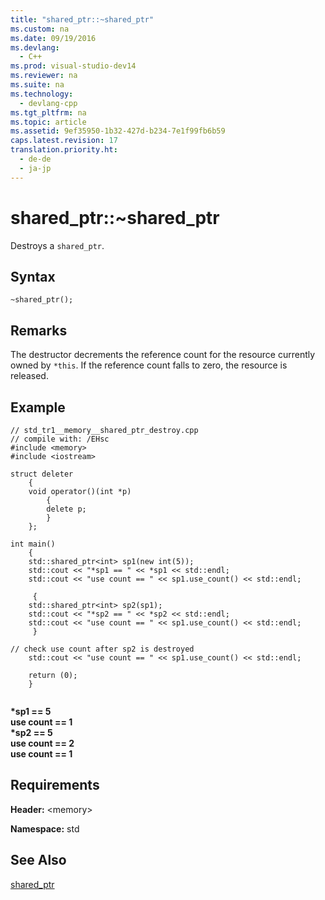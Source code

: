 ```yaml
---
title: "shared_ptr::~shared_ptr"
ms.custom: na
ms.date: 09/19/2016
ms.devlang: 
  - C++
ms.prod: visual-studio-dev14
ms.reviewer: na
ms.suite: na
ms.technology: 
  - devlang-cpp
ms.tgt_pltfrm: na
ms.topic: article
ms.assetid: 9ef35950-1b32-427d-b234-7e1f99fb6b59
caps.latest.revision: 17
translation.priority.ht: 
  - de-de
  - ja-jp
---
```

# shared_ptr::~shared_ptr
Destroys a `shared_ptr`.  
  
## Syntax  
  
```  
~shared_ptr();  
```  
  
## Remarks  
 The destructor decrements the reference count for the resource currently owned by `*this`. If the reference count falls to zero, the resource is released.  
  
## Example  
  
```  
// std_tr1__memory__shared_ptr_destroy.cpp   
// compile with: /EHsc   
#include <memory>   
#include <iostream>   
  
struct deleter   
    {   
    void operator()(int *p)   
        {   
        delete p;   
        }   
    };   
  
int main()   
    {   
    std::shared_ptr<int> sp1(new int(5));   
    std::cout << "*sp1 == " << *sp1 << std::endl;   
    std::cout << "use count == " << sp1.use_count() << std::endl;   
  
     {   
    std::shared_ptr<int> sp2(sp1);   
    std::cout << "*sp2 == " << *sp2 << std::endl;   
    std::cout << "use count == " << sp1.use_count() << std::endl;   
     }   
  
// check use count after sp2 is destroyed   
    std::cout << "use count == " << sp1.use_count() << std::endl;   
  
    return (0);   
    }  
  
```  
  
 **\*sp1 == 5**  
**use count == 1**  
**\*sp2 == 5**  
**use count == 2**  
**use count == 1**   
## Requirements  
 **Header:** <memory\>  
  
 **Namespace:** std  
  
## See Also  
 [shared_ptr](../vs140/shared_ptr-Class.md)